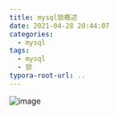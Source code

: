 ```yaml
---
title: mysql锁概述
date: 2021-04-28 20:44:07
categories: 
  - mysql
tags: 
  - mysql
  - 锁
typora-root-url: ..
---
```


![image](/images/mysql锁.png)

